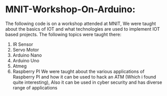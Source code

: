 # MNIT-Workshop-On-Arduino: 
The following code is on a workshop attended at MNIT, We were taught about the basics of IOT and what technologies are used to implement IOT based projects.
The following topics were taught there:
1. IR Sensor
2. Servo Motor
3. Arduino Nano
4. Arduino Uno
5. Atmeg
6. Raspberry PI
   We were taught about the various applications of Raspberry PI
   and how it can be used to hack an ATM (Which i found quite interesting), Also it can be used in cyber security and has diverse range of
   applications
   
